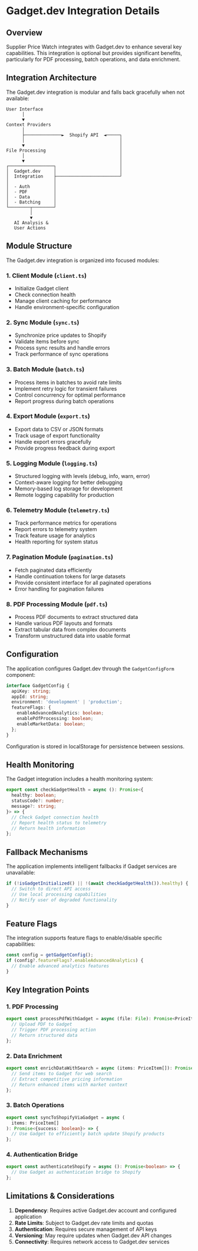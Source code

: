 
# Gadget.dev Integration Details

## Overview

Supplier Price Watch integrates with Gadget.dev to enhance several key capabilities. This integration is optional but provides significant benefits, particularly for PDF processing, batch operations, and data enrichment.

## Integration Architecture

The Gadget.dev integration is modular and falls back gracefully when not available:

```
User Interface
      │
      ▼
Context Providers
      │
      ├──────────────►  Shopify API  ◄─────┐
      │                                    │
      ▼                                    │
File Processing                            │
      │                                    │
      ▼                                    │
┌─────────────────┐                        │
│  Gadget.dev     │                        │
│  Integration    ├────────────────────────┘
│                 │
│  - Auth         │
│  - PDF          │
│  - Data         │
│  - Batching     │
└────────┬────────┘
         │
         ▼
   AI Analysis &
   User Actions
```

## Module Structure

The Gadget.dev integration is organized into focused modules:

### 1. Client Module (`client.ts`)
- Initialize Gadget client
- Check connection health
- Manage client caching for performance
- Handle environment-specific configuration

### 2. Sync Module (`sync.ts`)
- Synchronize price updates to Shopify
- Validate items before sync
- Process sync results and handle errors
- Track performance of sync operations

### 3. Batch Module (`batch.ts`)
- Process items in batches to avoid rate limits
- Implement retry logic for transient failures
- Control concurrency for optimal performance
- Report progress during batch operations

### 4. Export Module (`export.ts`)
- Export data to CSV or JSON formats
- Track usage of export functionality
- Handle export errors gracefully
- Provide progress feedback during export

### 5. Logging Module (`logging.ts`)
- Structured logging with levels (debug, info, warn, error)
- Context-aware logging for better debugging
- Memory-based log storage for development
- Remote logging capability for production

### 6. Telemetry Module (`telemetry.ts`)
- Track performance metrics for operations
- Report errors to telemetry system
- Track feature usage for analytics
- Health reporting for system status

### 7. Pagination Module (`pagination.ts`)
- Fetch paginated data efficiently
- Handle continuation tokens for large datasets
- Provide consistent interface for all paginated operations
- Error handling for pagination failures

### 8. PDF Processing Module (`pdf.ts`)
- Process PDF documents to extract structured data
- Handle various PDF layouts and formats
- Extract tabular data from complex documents
- Transform unstructured data into usable format

## Configuration

The application configures Gadget.dev through the `GadgetConfigForm` component:

```typescript
interface GadgetConfig {
  apiKey: string;
  appId: string;
  environment: 'development' | 'production';
  featureFlags: {
    enableAdvancedAnalytics: boolean;
    enablePdfProcessing: boolean;
    enableMarketData: boolean;
  };
}
```

Configuration is stored in localStorage for persistence between sessions.

## Health Monitoring

The Gadget integration includes a health monitoring system:

```typescript
export const checkGadgetHealth = async (): Promise<{
  healthy: boolean;
  statusCode?: number;
  message?: string;
}> => {
  // Check Gadget connection health
  // Report health status to telemetry
  // Return health information
};
```

## Fallback Mechanisms

The application implements intelligent fallbacks if Gadget services are unavailable:

```typescript
if (!isGadgetInitialized() || !(await checkGadgetHealth()).healthy) {
  // Switch to direct API access
  // Use local processing capabilities
  // Notify user of degraded functionality
}
```

## Feature Flags

The integration supports feature flags to enable/disable specific capabilities:

```typescript
const config = getGadgetConfig();
if (config?.featureFlags?.enableAdvancedAnalytics) {
  // Enable advanced analytics features
}
```

## Key Integration Points

### 1. PDF Processing

```typescript
export const processPdfWithGadget = async (file: File): Promise<PriceItem[]> => {
  // Upload PDF to Gadget
  // Trigger PDF processing action
  // Return structured data
};
```

### 2. Data Enrichment

```typescript
export const enrichDataWithSearch = async (items: PriceItem[]): Promise<PriceItem[]> => {
  // Send items to Gadget for web search
  // Extract competitive pricing information
  // Return enhanced items with market context
};
```

### 3. Batch Operations

```typescript
export const syncToShopifyViaGadget = async (
  items: PriceItem[]
): Promise<{success: boolean}> => {
  // Use Gadget to efficiently batch update Shopify products
};
```

### 4. Authentication Bridge

```typescript
export const authenticateShopify = async (): Promise<boolean> => {
  // Use Gadget as authentication bridge to Shopify
};
```

## Limitations & Considerations

1. **Dependency**: Requires active Gadget.dev account and configured application
2. **Rate Limits**: Subject to Gadget.dev rate limits and quotas
3. **Authentication**: Requires secure management of API keys
4. **Versioning**: May require updates when Gadget.dev API changes
5. **Connectivity**: Requires network access to Gadget.dev services
